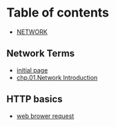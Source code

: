 # Table of contents

* [NETWORK](README.md)

## Network Terms <a id="undefined"></a>

* [initial page](undefined/initial-page.md)
* [chp.01.Network Introduction](undefined/1-..md)

## HTTP basics

* [web brower request](http-basics/web-brower-request.md)

